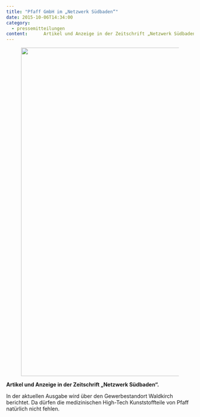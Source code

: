 ```yaml
---
title: "Pfaff GmbH im „Netzwerk Südbaden“"
date: 2015-10-06T14:34:00
category:
  - pressemitteilungen
content:      Artikel und Anzeige in der Zeitschrift „Netzwerk Südbaden“.    In der aktuellen Ausgabe wird über den Gewerbestandort Waldkirch berichtet. Da dürfen die medizinischen High-Tech Kunststoffteile von Pfaff natürlich nicht fehlen. 
---
```


<figure class="wp-block-image size-large"><img loading="lazy" width="623" height="881" src="/Pfaff_Netzwerk_Suedbaden.jpg" alt="" class="wp-image-713" srcset="/Pfaff_Netzwerk_Suedbaden.jpg 623w, /Pfaff_Netzwerk_Suedbaden-212x300.jpg 212w" sizes="(max-width: 623px) 100vw, 623px" /></figure>



<p><strong>Artikel und Anzeige in der Zeitschrift „Netzwerk Südbaden“.&nbsp;</strong></p>



<p>In der aktuellen Ausgabe wird über den Gewerbestandort Waldkirch berichtet. Da dürfen die medizinischen High-Tech Kunststoffteile von Pfaff natürlich nicht fehlen.</p>
